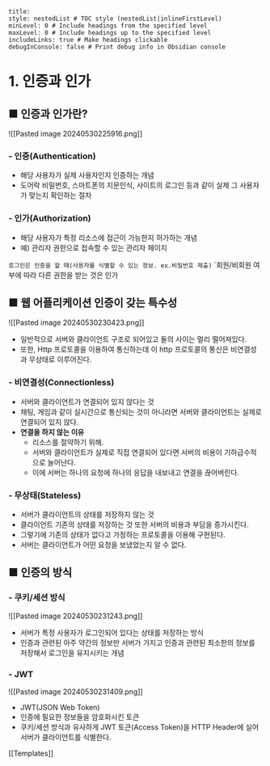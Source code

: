 ```table-of-contents
title: 
style: nestedList # TOC style (nestedList|inlineFirstLevel)
minLevel: 0 # Include headings from the specified level
maxLevel: 0 # Include headings up to the specified level
includeLinks: true # Make headings clickable
debugInConsole: false # Print debug info in Obsidian console
```

# 1. 인증과 인가
## ■ 인증과 인가란?
![[Pasted image 20240530225916.png]]
### - 인증(Authentication)
- 해당 사용자가 실제 사용자인지 인증하는 개념
- 도어락 비밀번호, 스마트폰의 지문인식, 사이트의 로그인 등과 같이 실제 그 사용자가 맞는지 확인하는 절차

### - 인가(Authorization)
- 해당 사용자가 특정 리소스에 접근이 가능한지 허가하는 개념
- 예) 관리자 권한으로 접속할 수 있는 관리자 페이지

`로그인은 인증을 할 때(사용자를 식별할 수 있는 정보. ex.비밀번호 제출)`
`회원/비회원 여부에 따라 다른 권한을 받는 것은 인가

## ■ 웹 어플리케이션 인증이 갖는 특수성
![[Pasted image 20240530230423.png]]

- 일반적으로 서버와 클라이언트 구조로 되어있고 둘의 사이는 멀리 떨어져있다.
- 또한, Http 프로토콜을 이용하여 통신하는데 이 http 프로토콜의 통신은 비연결성과 무상태로 이루어진다.

### - 비연결성(Connectionless)
- 서버와 클라이언트가 연결되어 있지 않다는 것
- 채팅, 게임과 같이 실시간으로 통신되는 것이 아니라면 서버와 클라이언트는 실제로 연결되어 있지 않다.
- **연결을 하지 않는 이유**
	- 리소스를 절약하기 위해.
	- 서버와 클라이언트가 실제로 직접 연결되어 있다면 서버의 비용이 기하급수적으로 늘어난다.
	- 이에 서버는 하나의 요청에 하나의 응답을 내보내고 연결을 끊어버린다.

### - 무상태(Stateless)
- 서버가 클라이언트의 상태를 저장하지 않는 것
- 클라이언트 기존의 상태를 저장하는 것 또한 서버의 비용과 부담을 증가시킨다.
- 그렇기에 기존의 상태가 없다고 가정하는 프로토콜을 이용해 구현된다.
- 서버는 클라이언트가 어떤 요청을 보냈었는지 알 수 없다.

## ■ 인증의 방식
### - 쿠키/세션 방식
![[Pasted image 20240530231243.png]]
- 서버가 특정 사용자가 로그인되어 있다는 상태를 저장하는 방식
- 인증과 관련된 아주 약간의 정보만 서버가 가지고 인증과 관련된 최소한의 정보를 저장해서 로그인을 유지시키는 개념

### - JWT
![[Pasted image 20240530231409.png]]
- JWT(JSON Web Token)
- 인증에 필요한 정보들을 암호화시킨 토큰
- 쿠키/세션 방식과 유사하게 JWT 토큰(Access Token)을 HTTP Header에 실어 서버가 클라이언트를 식별한다.






[[Templates]]
